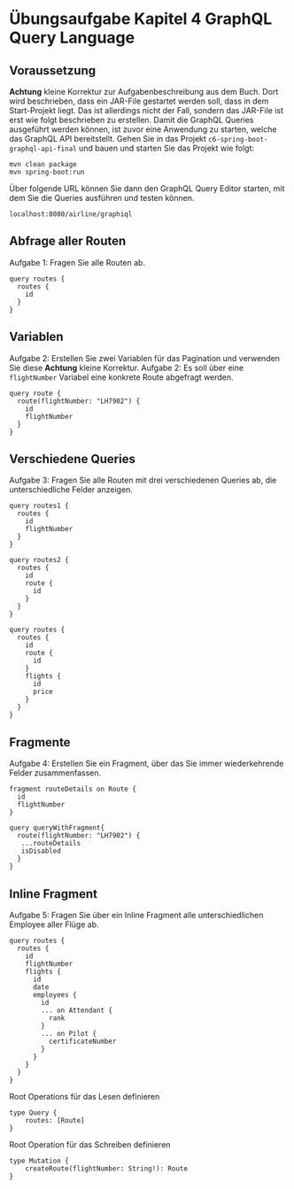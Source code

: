 # Übungsaufgabe Kapitel 4 GraphQL Query Language 

## Voraussetzung 
**Achtung** kleine Korrektur zur Aufgabenbeschreibung aus dem Buch. Dort wird beschrieben, dass ein JAR-File gestartet werden soll, 
dass in dem Start-Projekt liegt. Das ist allerdings nicht der Fall, sondern das JAR-File ist erst wie folgt beschrieben zu erstellen. 
Damit die GraphQL Queries ausgeführt werden können, ist zuvor eine Anwendung zu starten, welche das GraphQL API bereitstellt. 
Gehen Sie in das Projekt ``c6-spring-boot-graphql-api-final`` und bauen und starten Sie das Projekt wie folgt: 

```
mvn clean package 
mvn spring-boot:run
```
Über folgende URL können Sie dann den GraphQL Query Editor starten, mit dem Sie die Queries ausführen und testen können. 

```
localhost:8080/airline/graphiql 
```

## Abfrage aller Routen 
Aufgabe 1: Fragen Sie alle Routen ab.

```
query routes {
  routes {
    id
  }
}
```

## Variablen  
Aufgabe 2: Erstellen Sie zwei Variablen für das Pagination und verwenden Sie diese
**Achtung** kleine Korrektur. 
Aufgabe 2: Es soll über eine ``flightNumber`` Variabel eine konkrete Route abgefragt werden. 
```
query route {
  route(flightNumber: "LH7902") {
    id
    flightNumber
  }
}
```

## Verschiedene Queries  
Aufgabe 3: Fragen Sie alle Routen mit drei verschiedenen Queries ab, die unterschiedliche Felder anzeigen.


```
query routes1 {
  routes {
    id
    flightNumber
  }
}
```

```
query routes2 {
  routes {
    id
    route {
      id
    }
  }
}
```

```
query routes {
  routes {
    id
    route {
      id
    }
    flights {
      id
      price
    }
  }
}

```

## Fragmente  
Aufgabe 4: Erstellen Sie ein Fragment, über das Sie immer wiederkehrende Felder zusammenfassen. 

```
fragment routeDetails on Route {
  id
  flightNumber
}

query queryWithFragment{
  route(flightNumber: "LH7902") {
   ...routeDetails
   isDisabled
  }
}
```

## Inline Fragment 
Aufgabe 5: Fragen Sie über ein Inline Fragment alle unterschiedlichen Employee aller Flüge ab.

```
query routes {
  routes {
    id
    flightNumber
    flights {
      id
      date
      employees {
        id
        ... on Attendant {
          rank
        }
        ... on Pilot {
          certificateNumber
        }
      }
    }
  }
}
```



Root Operations für das Lesen definieren 

```
type Query { 
	routes: [Route]
}
```

Root Operation für das Schreiben definieren 

```
type Mutation {
	createRoute(flightNumber: String!): Route
}
```
